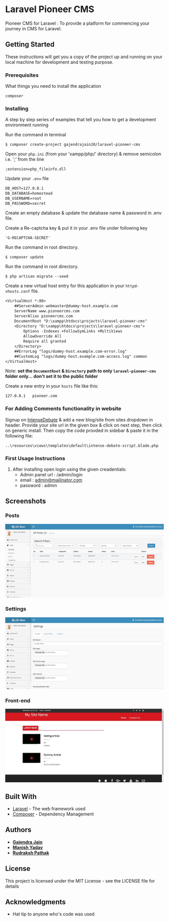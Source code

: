 # Laravel Pioneer CMS

Pioneer CMS for Laravel : To provide a platform for commencing your journey in CMS for Laravel.

## Getting Started

These instructions will get you a copy of the project up and running on your local machine for development and testing purpose.

### Prerequisites

What things you need to install the application

```
composer
```

### Installing

A step by step series of examples that tell you how to get a development environment running

Run the command in terminal
```
$ composer create-project gajendrajain20/laravel-pioneer-cms
```

Open your `php.ini` (from your 'xampp/php/' directory) & remove semicolon i.e. ';' from the line 
```
;extension=php_fileinfo.dll
```

Update your `.env` file
```
DB_HOST=127.0.0.1
DB_DATABASE=homestead
DB_USERNAME=root
DB_PASSWORD=secret
```

Create an empty database & update the database name & password in .env file.

Create a Re-captcha key & put it in your .env file under following key 
```
'G-RECAPTCHA-SECRET'
```

Run the command in root directory.
```
$ composer update
```

Run the command in root directory.
```
$ php artisan migrate --seed
```

Create a new virtual host entry for this application in your `httpd-vhosts.conf` file.
```
<VirtualHost *:80>
    ##ServerAdmin webmaster@dummy-host.example.com
    ServerName www.pioneercms.com
    ServerAlias pioneercms.com
    DocumentRoot "D:\xampp\htdocs\projects\laravel-pioneer-cms"
    <Directory "D:\xampp\htdocs\projects\laravel-pioneer-cms">
        Options -Indexes +FollowSymLinks +MultiViews
        AllowOverride All
        Require all granted
    </Directory>
    ##ErrorLog "logs/dummy-host.example.com-error.log"
    ##CustomLog "logs/dummy-host.example.com-access.log" common
</VirtualHost>
```

Note: **set the `DocumentRoot` & `Directory` path to only `laravel-pioneer-cms` folder only... don't set it to the public folder**

Create a new entry in your `hosts` file like this:
```
127.0.0.1   pioneer.com
```

### For Adding Comments functionality in website
Signup on [IntenseDebate](https://intensedebate.com/) & add a new blog/site from sites dropdown in header. Provide your site url in the given box & click on next step, then click on generic install. Then copy the code provded in sidebar & paste it in the following file:
```
..\resources\views\templates\default\intense-debate-script.blade.php
```
 
### First Usage Instructions 
1) After installing open login using the given creadentials:
    *	Admin panel url 	: /admin/login
	*	email  				: admin@mailinator.com
	*	password			: admin

## Screenshots

### Posts
![Alt text](https://github.com/gajendrajain20/laravel-pioneer-cms/blob/screenshots/images/Posts.jpg?raw=true "Posts Index Page")

### Settings
![Alt text](https://github.com/gajendrajain20/laravel-pioneer-cms/blob/screenshots/images/Settings.jpg?raw=true "Settings Page")

### Front-end
![Alt text](https://github.com/gajendrajain20/laravel-pioneer-cms/blob/screenshots/images/Site%20Public.jpg?raw=true "Site Front-end with default template")

## Built With

* [Laravel](https://laravel.com/docs/5.1/) - The web framework used
* [Composer](https://getcomposer.org/) - Dependency Management

## Authors

* [**Gajendra Jain**](https://github.com/gajendrajain20)
* [**Manish Yadav**](https://github.com/manishyadav-daffodil)
* [**Rudraksh Pathak**](https://github.com/rudraksh-daffodil)


## License

This project is licensed under the MIT License - see the LICENSE  file for details

## Acknowledgments

* Hat tip to anyone who's code was used

